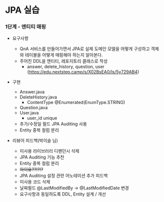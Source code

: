 # JPA 실습
### 1단계 - 엔티티 매핑
* 요구사항
  * QnA 서비스를 만들어가면서 JPA로 실제 도메인 모델을 어떻게 구성하고 객체와 테이블을 어떻게 매핑해야 하는지 알아본다.
  * 주어진 DDL을 엔티티, 레포지토리 클래스로 작성
    * answer, delete_history, question, user
      (https://edu.nextstep.camp/s/X02BsEA0/ls/5y729AB4)


* 구현
  * Answer.java
  * DeleteHistory.java
    * ContentType @Enumerated(EnumType.STRING)
  * Question.java
  * User.java
    * user_id unique
  * 추가/수정일 필드 JPA Auditing 사용
  * Entity 중복 컬럼 분리


* 리뷰어 피드백(박이슬 님)
  * 미사용 라이브러리 디펜던시 삭제
  * JPA Auditing 기능 추천
  * Entity 중복 컬럼 분리
  * ~~아이유??!?!?~~
  * JPA Auditing 설정 관련 어노테이션 추가 피드백
  * 미사용 코드 삭제
  * 날짜필드 @LastModifiedBy -> @LastModifiedDate 변경 
  * 요구사항과 동일하도록 DDL, Entity 설계 / 개선  

